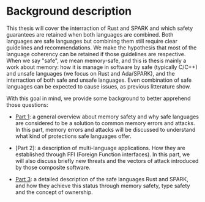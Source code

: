 # Background description

This thesis will cover the interraction of Rust and SPARK and which safety guarantees are retained when both languages are combined. Both languages are safe languages but combining them still require clear guidelines and recommendations. We make the hypothesis that most of the language coherency can be retained if those guidelines are respective. When we say "safe", we mean memory-safe, and this is thesis mainly a work about memory: how it is manage in software by safe (typically C/C++) and unsafe languages (we focus on Rust and Ada/SPARK), and the interraction of both safe and unsafe languages. 
Even combination of safe languages can be expected to cause issues, as previous litterature show.

With this goal in mind, we provide some background to better apprehend those questions:

- [Part 1](./software_safety.md): a general overview about memory safety and why safe languages are considered to be a solution to common memory errors and attacks.
In this part, memory errors and attacks will be discussed to understand what kind of protections safe languages offer.

- [Part 2]: a description of multi-language applications. How they are established through FFI (Foreign Function interfaces).
In this part, we will also discuss briefly new threats and the  vectors of attack introduced by those composite software.

- [Part 3](./rust_and_spark.md): a detailed description of the safe languages Rust and SPARK, and how they achieve this status through memory safety, type safety and the concept of ownership.


